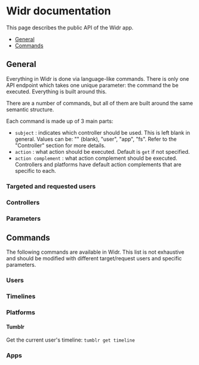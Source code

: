 # Widr documentation

This page describes the public API of the Widr app.

* [General](#general)
* [Commands](#commands)

## General

Everything in Widr is done via language-like commands. There is only one API endpoint which takes one
unique parameter: the command the be executed. Everything is built around this.

There are a number of commands, but all of them are built around the same semantic structure. 

Each command is made up of 3 main parts:
* `subject` : indicates which controller should be used. This is left blank in general. Values can be: 
"" (blank), "user", "app", "fs". Refer to the "Controller" section for more details.
* `action` : what action should be executed. Default is `get` if not specified.
* `action complement` : what action complement should be executed. Controllers and platforms have default action complements that are specific to each.

### Targeted and requested users

### Controllers

### Parameters

## Commands

The following commands are available in Widr. This list is not exhaustive and should be modified with different target/request users and specific parameters.

### Users

### Timelines

### Platforms

#### Tumblr

Get the current user's timeline: `tumblr get timeline`

### Apps